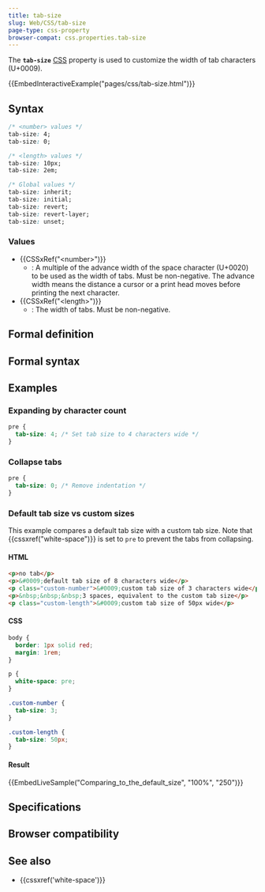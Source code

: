 ```yaml
---
title: tab-size
slug: Web/CSS/tab-size
page-type: css-property
browser-compat: css.properties.tab-size
---
```




The **`tab-size`** [CSS](/Web/CSS) property is used to customize the width of tab characters (U+0009).

{{EmbedInteractiveExample("pages/css/tab-size.html")}}

## Syntax

```css
/* <number> values */
tab-size: 4;
tab-size: 0;

/* <length> values */
tab-size: 10px;
tab-size: 2em;

/* Global values */
tab-size: inherit;
tab-size: initial;
tab-size: revert;
tab-size: revert-layer;
tab-size: unset;
```

### Values

- {{CSSxRef("&lt;number&gt;")}}
  - : A multiple of the advance width of the space character (U+0020) to be used as the width of tabs. Must be non-negative. The advance width means the distance a cursor or a print head moves before printing the next character.
- {{CSSxRef("&lt;length&gt;")}}
  - : The width of tabs. Must be non-negative.

## Formal definition



## Formal syntax



## Examples

### Expanding by character count

```css
pre {
  tab-size: 4; /* Set tab size to 4 characters wide */
}
```

### Collapse tabs

```css
pre {
  tab-size: 0; /* Remove indentation */
}
```

### Default tab size vs custom sizes

This example compares a default tab size with a custom tab size. Note that {{cssxref("white-space")}} is set to `pre` to prevent the tabs from collapsing.

#### HTML

```html
<p>no tab</p>
<p>&#0009;default tab size of 8 characters wide</p>
<p class="custom-number">&#0009;custom tab size of 3 characters wide</p>
<p>&nbsp;&nbsp;&nbsp;3 spaces, equivalent to the custom tab size</p>
<p class="custom-length">&#0009;custom tab size of 50px wide</p>
```

#### CSS

```css hidden
body {
  border: 1px solid red;
  margin: 1rem;
}
```

```css
p {
  white-space: pre;
}

.custom-number {
  tab-size: 3;
}

.custom-length {
  tab-size: 50px;
}
```

#### Result

{{EmbedLiveSample("Comparing_to_the_default_size", "100%", "250")}}

## Specifications



## Browser compatibility



## See also

- {{cssxref('white-space')}}

